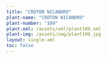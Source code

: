 ```yaml
---
title: "CROTON NICANDRO"
plant-name: "CROTON NICANDRO"
plant-number: "109"
plant-xml: /assets/xml/plant109.xml
plant-img: /assets/img/plant109.jpg
layout: single-xml
toc: false
---
```

